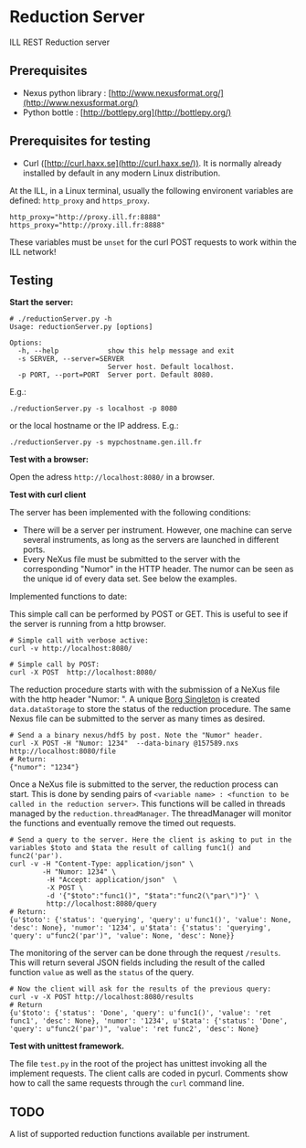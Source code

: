 Reduction Server
===============

ILL REST Reduction server

Prerequisites
-------------
  - Nexus python library : [http://www.nexusformat.org/](http://www.nexusformat.org/)
  - Python bottle : [http://bottlepy.org](http://bottlepy.org/)


Prerequisites for testing
-------------------------

  - Curl ([http://curl.haxx.se](http://curl.haxx.se/)). It is normally already installed by default in any modern Linux distribution.

At the ILL, in a Linux terminal, usually the following environent variables are defined: `http_proxy` and `https_proxy`.

```
http_proxy="http://proxy.ill.fr:8888"
https_proxy="http://proxy.ill.fr:8888"
```

These variables must be `unset` for the curl POST requests to work within the ILL network!

Testing
-------------------------

**Start the server:**

```
# ./reductionServer.py -h
Usage: reductionServer.py [options]

Options:
  -h, --help            show this help message and exit
  -s SERVER, --server=SERVER
                        Server host. Default localhost.
  -p PORT, --port=PORT  Server port. Default 8080.
```

E.g.:

```
./reductionServer.py -s localhost -p 8080
```

or the local hostname or the IP address. E.g.:

```
./reductionServer.py -s mypchostname.gen.ill.fr
```



**Test with a browser:**

Open the adress ```http://localhost:8080/``` in a browser.


**Test with curl client**

The server has been implemented with the following conditions:
- There will be a server per instrument. However, one machine can serve several instruments, as long as the servers are launched in different ports.
- Every NeXus file must be submitted to the server with the corresponding "Numor" in the HTTP header. The numor can be seen as the unique id of every data set. See below the examples. 

Implemented functions to date:

This simple call can be performed by POST or GET. This is useful to see if the server is running from a http browser.

```
# Simple call with verbose active:
curl -v http://localhost:8080/

# Simple call by POST:
curl -X POST  http://localhost:8080/
```

The reduction procedure starts with with the submission of a NeXus file with the http header "Numor: <ILL generated numor>".
A unique [Borg Singleton](http://code.activestate.com/recipes/66531-singleton-we-dont-need-no-stinkin-singleton-the-bo/) is created ```data.dataStorage``` to store the status of the reduction procedure.
The same Nexus file can be submitted to the server as many times as desired.

```
# Send a a binary nexus/hdf5 by post. Note the "Numor" header.
curl -X POST -H "Numor: 1234"  --data-binary @157589.nxs http://localhost:8080/file
# Return:
{"numor": "1234"}
```

Once a NeXus file is submitted to the server, the reduction process can start.
This is done by sending pairs of ```<variable name> : <function to be called in the reduction server>```. 
This functions will be called in threads managed by the ```reduction.threadManager```. The threadManager will monitor the functions and eventually remove the timed out requests.

```
# Send a query to the server. Here the client is asking to put in the variables $toto and $tata the result of calling func1() and func2('par'). 
curl -v -H "Content-Type: application/json" \
        -H "Numor: 1234" \
         -H "Accept: application/json"  \
         -X POST \
         -d '{"$toto":"func1()", "$tata":"func2(\"par\")"}' \
         http://localhost:8080/query
# Return:
{u'$toto': {'status': 'querying', 'query': u'func1()', 'value': None, 'desc': None}, 'numor': '1234', u'$tata': {'status': 'querying', 'query': u"func2('par')", 'value': None, 'desc': None}}         
```

The monitoring of the server can be done through the request ```/results```. This will return several JSON fields including the result of the called function ```value``` as well as the ```status``` of the query.

```
# Now the client will ask for the results of the previous query:
curl -v -X POST http://localhost:8080/results
# Return
{u'$toto': {'status': 'Done', 'query': u'func1()', 'value': 'ret func1', 'desc': None}, 'numor': '1234', u'$tata': {'status': 'Done', 'query': u"func2('par')", 'value': 'ret func2', 'desc': None}
```

**Test with unittest framework.**

The file ```test.py``` in the root of the project has unittest invoking all the implement requests. The client calls are coded in pycurl. Comments show how to call the same requests through the ```curl``` command line.

TODO
----

A list of supported reduction functions available per instrument.